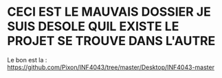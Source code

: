 # CECI EST LE MAUVAIS DOSSIER JE SUIS DESOLE QUIL EXISTE LE PROJET SE TROUVE DANS L'AUTRE

Le bon est la : https://github.com/Pixon/INF4043/tree/master/Desktop/INF4043-master
